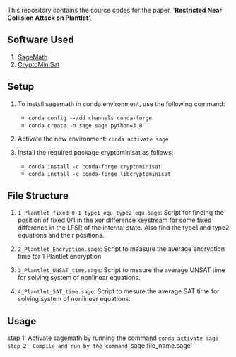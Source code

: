 This repository contains the source codes for the paper, '**Restricted Near Collision Attack on Plantlet**'. 

## Software Used
1. [SageMath](https://www.sagemath.org/)
2. [CryptoMiniSat](https://github.com/msoos/cryptominisat)


## Setup

1. To install sagemath in conda environment, use the following command:
	* `conda config --add channels conda-forge`
	* `conda create -n sage sage python=3.8`

2. Activate the new environment: `conda activate sage`
3. Install the required package cryptominisat as follows:
	* `conda install -c conda-forge cryptominisat`
	* `conda install -c conda-forge libcryptominisat`



## File Structure

1. `1_Plantlet_fixed_0-1_type1_equ_type2_equ.sage`: Script for finding the position of fixed 0/1 in the xor difference keystream for some fixed difference in the LFSR of the internal state. Also find the type1 and type2 equations and their positions.

2. `2_Plantlet_Encryption.sage`: Script to measure the average encryption time for 1 Plantlet encryption

3. `3_Plantlet_UNSAT_time.sage`: Script to mesure the average UNSAT time for solving system of nonlinear equations.

3. `4_Plantlet_SAT_time.sage`: Script to mesure the average SAT time for solving system of nonlinear equations.



## Usage
step 1: Activate sagemath by running the command `conda activate sage'
step 2: Compile and run by the command `sage file_name.sage' 

